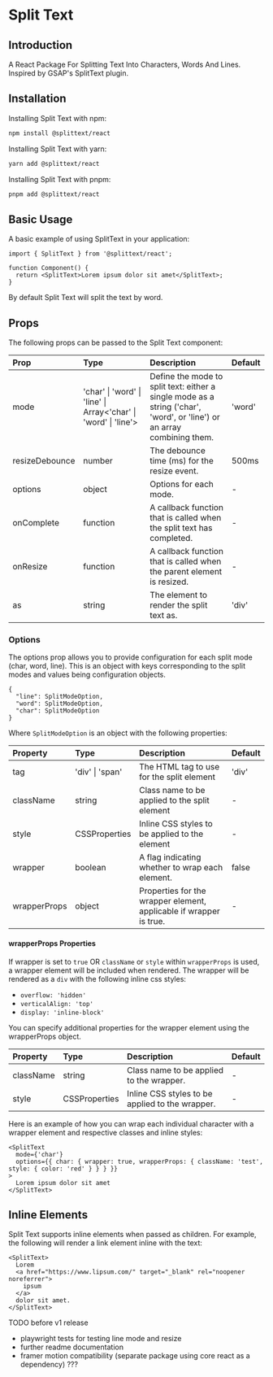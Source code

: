 # Split Text

## Introduction

A React Package For Splitting Text Into Characters, Words And Lines. Inspired by GSAP's SplitText plugin.

## Installation

Installing Split Text with npm:

```bash
npm install @splittext/react
```

Installing Split Text with yarn:

```bash
yarn add @splittext/react
```

Installing Split Text with pnpm:

```bash
pnpm add @splittext/react
```

## Basic Usage

A basic example of using SplitText in your application:

```tsx
import { SplitText } from '@splittext/react';

function Component() {
  return <SplitText>Lorem ipsum dolor sit amet</SplitText>;
}
```

By default Split Text will split the text by word.

## Props

The following props can be passed to the Split Text component:

| Prop           | Type                                                                                | Description                                                                                                             | Default |
| :------------- | :---------------------------------------------------------------------------------- | :---------------------------------------------------------------------------------------------------------------------- | :------ |
| mode           | 'char' &#124; 'word' &#124; 'line' &#124; Array<'char' &#124; 'word' &#124; 'line'> | Define the mode to split text: either a single mode as a string ('char', 'word', or 'line') or an array combining them. | 'word'  |
| resizeDebounce | number                                                                              | The debounce time (ms) for the resize event.                                                                            | 500ms   |
| options        | object                                                                              | Options for each mode.                                                                                                  | -       |
| onComplete     | function                                                                            | A callback function that is called when the split text has completed.                                                   | -       |
| onResize       | function                                                                            | A callback function that is called when the parent element is resized.                                                  | -       |
| as             | string                                                                              | The element to render the split text as.                                                                                | 'div'   |

### Options

The options prop allows you to provide configuration for each split mode (char, word, line). This is an object with keys corresponding to the split modes and values being configuration objects.

```tsx
{
  "line": SplitModeOption,
  "word": SplitModeOption,
  "char": SplitModeOption
}
```

Where `SplitModeOption` is an object with the following properties:

| Property     | Type                | Description                                                        | Default |
| :----------- | :------------------ | :----------------------------------------------------------------- | :------ |
| tag          | 'div' &#124; 'span' | The HTML tag to use for the split element                          | 'div'   |
| className    | string              | Class name to be applied to the split element                      | -       |
| style        | CSSProperties       | Inline CSS styles to be applied to the element                     | -       |
| wrapper      | boolean             | A flag indicating whether to wrap each element.                    | false   |
| wrapperProps | object              | Properties for the wrapper element, applicable if wrapper is true. | -       |

#### wrapperProps Properties

If wrapper is set to `true` OR `className` or `style` within `wrapperProps` is used, a wrapper element will be included when rendered. The wrapper will be rendered as a `div` with the following inline css styles:

- `overflow: 'hidden'`
- `verticalAlign: 'top'`
- `display: 'inline-block'`

You can specify additional properties for the wrapper element using the wrapperProps object.

| Property  | Type          | Description                                     | Default |
| :-------- | :------------ | :---------------------------------------------- | :------ |
| className | string        | Class name to be applied to the wrapper.        | -       |
| style     | CSSProperties | Inline CSS styles to be applied to the wrapper. | -       |

Here is an example of how you can wrap each individual character with a wrapper element and respective classes and inline styles:

```tsx
<SplitText
  mode={'char'}
  options={{ char: { wrapper: true, wrapperProps: { className: 'test', style: { color: 'red' } } } }}
>
  Lorem ipsum dolor sit amet
</SplitText>
```

## Inline Elements

Split Text supports inline elements when passed as children. For example, the following will render a link element inline with the text:

```tsx
<SplitText>
  Lorem
  <a href="https://www.lipsum.com/" target="_blank" rel="noopener noreferrer">
    ipsum
  </a>
  dolor sit amet.
</SplitText>
```

TODO before v1 release

- playwright tests for testing line mode and resize
- further readme documentation
- framer motion compatibility (separate package using core react as a dependency) ???
